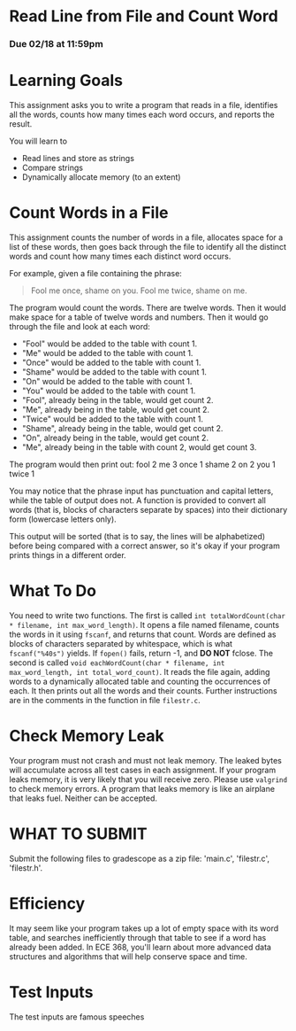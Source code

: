 # Read Line from File and Count Word

### Due 02/18 at 11:59pm

Learning Goals 
==============

This assignment asks you to write a program that reads in a file,
identifies all the words, counts how many times each word occurs,
and reports the result.

You will learn to
* Read lines and store as strings
* Compare strings
* Dynamically allocate memory (to an extent)

Count Words in a File
===================================

This assignment counts the number of words in a file,
allocates space for a list of these words, then goes
back through the file to identify all the distinct words
and count how many times each distinct word occurs.

For example, given a file containing the phrase:
> Fool me once, shame on you.  Fool me twice, shame on me.

The program would count the words.  There are twelve words.
Then it would make space for a table of twelve words and numbers.
Then it would go through the file and look at each word:
* "Fool" would be added to the table with count 1.
* "Me" would be added to the table with count 1.
* "Once" would be added to the table with count 1.
* "Shame" would be added to the table with count 1.
* "On" would be added to the table with count 1.
* "You" would be added to the table with count 1.
* "Fool", already being in the table, would get count 2.
* "Me", already being in the table, would get count 2.
* "Twice" would be added to the table with count 1.
* "Shame", already being in the table, would get count 2.
* "On", already being in the table, would get count 2.
* "Me", already being in the table with count 2, would get count 3.

The program would then print out:
fool 2
me 3
once 1
shame 2
on 2
you 1
twice 1

You may notice that the phrase input has punctuation and capital letters,
while the table of output does not.  A function is provided to convert
all words (that is, blocks of characters separate by spaces) into their
dictionary form (lowercase letters only).

This output will be sorted (that is to say, the lines will be alphabetized)
before being compared with a correct answer, so it's okay if your program
prints things in a different order.

What To Do
==========

You need to write two functions.  The first is called  `int totalWordCount(char * filename, int max_word_length)`.  It opens a file named filename, counts the words in it using `fscanf`, and returns that count.
Words are defined as blocks of characters separated by whitespace, which is what `fscanf("%40s")` yields.  If `fopen()` fails, return -1, and **DO NOT** fclose.
The second is called `void eachWordCount(char * filename, int max_word_length, int total_word_count)`.  It reads the file again, adding words to a dynamically allocated table and counting the occurrences of each.  It then prints out all the words and their counts.
Further instructions are in the comments in the function in file `filestr.c`.


Check Memory Leak
=================

Your program must not crash and must not leak memory.   The leaked bytes will
accumulate across all test cases in each assignment. If your program
leaks memory, it is very likely that you will receive zero.  Please
use `valgrind` to check memory errors. A program that leaks memory is
like an airplane that leaks fuel. Neither can be accepted.

WHAT TO SUBMIT
==============

Submit the following files to gradescope as a zip file: 'main.c', 'filestr.c', 'filestr.h'.

Efficiency
==========
It may seem like your program takes up a lot of empty space with its word table, and searches
inefficiently through that table to see if a word has already been added.  In ECE 368, you'll
learn about more advanced data structures and algorithms that will help conserve space and time.

Test Inputs
===========

The test inputs are famous speeches
